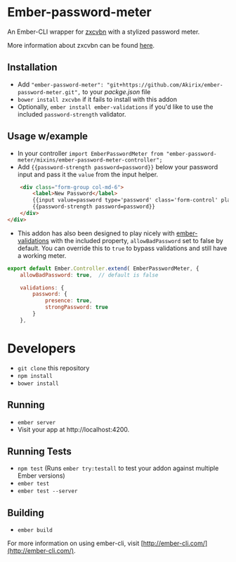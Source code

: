 # Ember-password-meter


An Ember-CLI wrapper for [zxcvbn](https://github.com/dropbox/zxcvbn) with a stylized password meter.

More information about zxcvbn can be found [here](https://github.com/dropbox/zxcvbn#usage).

## Installation

* Add `"ember-password-meter": "git+https://github.com/Akirix/ember-password-meter.git",` to your _packge.json_ file  
* `bower install zxcvbn` if it fails to install with this addon  
* Optionally, `ember install ember-validations` if you'd like to use the included `password-strength` validator.

## Usage w/example
* In your controller `import EmberPasswordMeter from "ember-password-meter/mixins/ember-password-meter-controller";`
* Add `{{password-strength password=password}}` below your password input and pass it the `value` from the input helper.

```html
    <div class="form-group col-md-6">
        <label>New Password</label>
        {{input value=password type='password' class='form-control' placeholder='New Password'}} <br />
        {{password-strength password=password}}
    </div>
</div>
```

* This addon has also been designed to play nicely with [ember-validations](https://github.com/DockYard/ember-validations) with the included property, `allowBadPassword` set 
  to false by default. You can override this to `true` to bypass validations and still have a working meter.

```javascript
export default Ember.Controller.extend( EmberPasswordMeter, {
    allowBadPassword: true,  // default is false

    validations: {
        password: {
            presence: true,
            strongPassword: true
        }
    },
```

# Developers

* `git clone` this repository
* `npm install`
* `bower install`

## Running

* `ember server`
* Visit your app at http://localhost:4200.

## Running Tests

* `npm test` (Runs `ember try:testall` to test your addon against multiple Ember versions)
* `ember test`
* `ember test --server`

## Building

* `ember build`

For more information on using ember-cli, visit [http://ember-cli.com/](http://ember-cli.com/).
